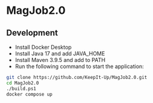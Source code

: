# MagJob2.0

## Development
- Install Docker Desktop
- Install Java 17 and add JAVA_HOME
- Install Maven 3.9.5 and add to PATH
- Run the following command to start the application:

```bash
git clone https://github.com/KeepIt-Up/MagJob2.0.git
cd MagJob2.0
./build.ps1
docker compose up
```
